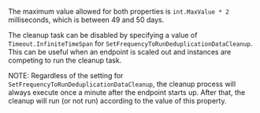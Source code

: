 The maximum value allowed for both properties is `int.MaxValue * 2` milliseconds, which is between 49 and 50 days.

The cleanup task can be disabled by specifying a value of `Timeout.InfiniteTimeSpan` for `SetFrequencyToRunDeduplicationDataCleanup`. This can be useful when an endpoint is scaled out and instances are competing to run the cleanup task.

NOTE: Regardless of the setting for `SetFrequencyToRunDeduplicationDataCleanup`, the cleanup process will always execute once a minute after the endpoint starts up. After that, the cleanup will run (or not run) according to the value of this property.